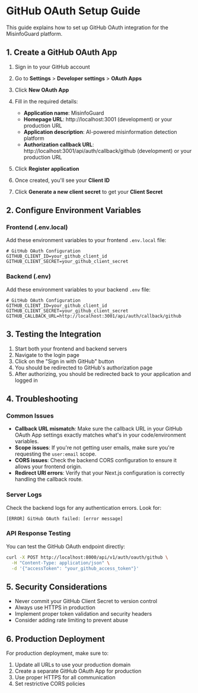 # GitHub OAuth Setup Guide

This guide explains how to set up GitHub OAuth integration for the MisinfoGuard platform.

## 1. Create a GitHub OAuth App

1. Sign in to your GitHub account
2. Go to **Settings** > **Developer settings** > **OAuth Apps**
3. Click **New OAuth App**
4. Fill in the required details:
   - **Application name**: MisinfoGuard
   - **Homepage URL**: http://localhost:3001 (development) or your production URL
   - **Application description**: AI-powered misinformation detection platform
   - **Authorization callback URL**: http://localhost:3001/api/auth/callback/github (development) or your production URL

5. Click **Register application**
6. Once created, you'll see your **Client ID**
7. Click **Generate a new client secret** to get your **Client Secret**

## 2. Configure Environment Variables

### Frontend (.env.local)

Add these environment variables to your frontend `.env.local` file:

```
# GitHub OAuth Configuration
GITHUB_CLIENT_ID=your_github_client_id
GITHUB_CLIENT_SECRET=your_github_client_secret
```

### Backend (.env)

Add these environment variables to your backend `.env` file:

```
# GitHub OAuth Configuration
GITHUB_CLIENT_ID=your_github_client_id
GITHUB_CLIENT_SECRET=your_github_client_secret
GITHUB_CALLBACK_URL=http://localhost:3001/api/auth/callback/github
```

## 3. Testing the Integration

1. Start both your frontend and backend servers
2. Navigate to the login page
3. Click on the "Sign in with GitHub" button
4. You should be redirected to GitHub's authorization page
5. After authorizing, you should be redirected back to your application and logged in

## 4. Troubleshooting

### Common Issues

- **Callback URL mismatch**: Make sure the callback URL in your GitHub OAuth App settings exactly matches what's in your code/environment variables.
- **Scope issues**: If you're not getting user emails, make sure you're requesting the `user:email` scope.
- **CORS issues**: Check the backend CORS configuration to ensure it allows your frontend origin.
- **Redirect URI errors**: Verify that your Next.js configuration is correctly handling the callback route.

### Server Logs

Check the backend logs for any authentication errors. Look for:

```
[ERROR] GitHub OAuth failed: [error message]
```

### API Response Testing

You can test the GitHub OAuth endpoint directly:

```bash
curl -X POST http://localhost:8000/api/v1/auth/oauth/github \
  -H "Content-Type: application/json" \
  -d '{"accessToken": "your_github_access_token"}'
```

## 5. Security Considerations

- Never commit your GitHub Client Secret to version control
- Always use HTTPS in production
- Implement proper token validation and security headers
- Consider adding rate limiting to prevent abuse

## 6. Production Deployment

For production deployment, make sure to:

1. Update all URLs to use your production domain
2. Create a separate GitHub OAuth App for production
3. Use proper HTTPS for all communication
4. Set restrictive CORS policies
